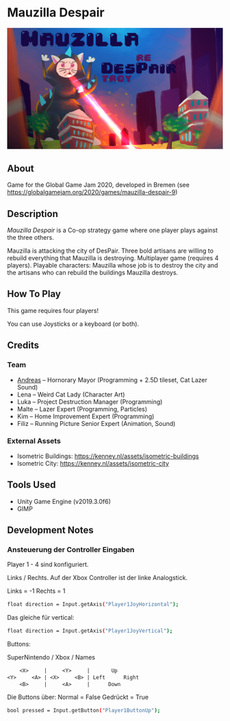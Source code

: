 # Mauzilla Despair
<img src="/Assets/Images/TitleScreen_FHD.png?raw=true" alt="Hipser" />

## About
Game for the Global Game Jam 2020, developed in Bremen (see https://globalgamejam.org/2020/games/mauzilla-despair-9)

## Description
*Mauzilla Despair* is a Co-op strategy game where one player plays against the three others.

Mauzilla is attacking the city of DesPair. Three bold artisans are willing to rebuild everything that Mauzilla is destroying. Multiplayer game (requires 4 players). Playable characters: Mauzilla whose job is to destroy the city and the artisans who can rebuild the buildings Mauzilla destroys.

## How To Play
This game requires four players!

You can use Joysticks or a keyboard (or both).


## Credits
### Team

 - [Andreas](http://github.com/brean) – Hornorary Mayor (Programming + 2.5D tileset, Cat Lazer Sound)
 - Lena – Weird Cat Lady (Character Art)
 - Luka – Project Destruction Manager (Programming)
 - Malte – Lazer Expert (Programming, Particles)
 - Kim – Home Improvement Expert (Programming)
 - Filiz – Running Picture Senior Expert (Animation, Sound)

### External Assets
 - Isometric Buildings: https://kenney.nl/assets/isometric-buildings
 - Isometric City: https://kenney.nl/assets/isometric-city

## Tools Used
* Unity Game Engine (v2019.3.0f6)
* GIMP




## Development Notes

### Ansteuerung der Controller Eingaben

Player 1 - 4 sind konfiguriert.

Links / Rechts. Auf der Xbox Controller ist der linke Analogstick.

Links = -1
Rechts = 1
```bash
float direction = Input.getAxis("Player1JoyHorizontal");
```
Das gleiche für vertical:
```bash
float direction = Input.getAxis("Player1JoyVertical");
```


Buttons:

SuperNintendo / Xbox / Names
```
    <X>     |     <Y>     |       Up       
<Y>     <A> | <X>     <B> | Left      Right
    <B>     |     <A>     |      Down      
```

Die Buttons über:
Normal = False
Gedrückt = True
```bash
bool pressed = Input.getButton("Player1ButtonUp");
```

